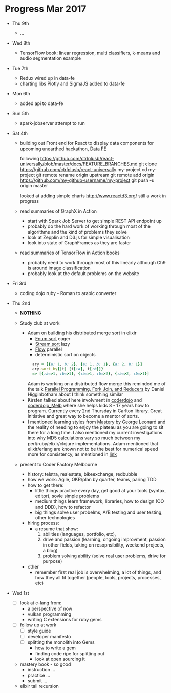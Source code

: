 # Progress Mar 2017

* Thu 9th
  * ...
* Wed 8th
  * TensorFlow book: linear regression, multi classifiers, k-means and audio
    segmentation example
* Tue 7th
  * Redux wired up in data-fe
  * charting libs Plotly and SigmaJS added to data-fe
* Mon 6th
  * added api to data-fe
* Sun 5th
  * spark-jobserver attempt to run
* Sat 4th
  * building out Front end for React to display data components for upcoming
    unearthed hackathon, [Data FE](https://github.com/saramic/data-fe)

    following https://github.com/ctrlplusb/react-universally/blob/master/docs/FEATURE_BRANCHES.md
    git clone https://github.com/ctrlplusb/react-universally my-project
    cd my-project
    git remote rename origin upstream
    git remote add origin https://github.com/my-github-username/my-project
    git push -u origin master

    looked at adding simple charts http://www.reactd3.org/ still a work in progress

  * read summaries of GraphX in Action
    * start with Spark Job Server to get simple REST API endpoint up
    * probably do the hard work of working through most of the algorithms and
      the kind of problems they solve
    * look at Zepplin and D3.js for simple visualisation
    * look into state of GraphFrames as they are faster
  * read summaries of TensorFlow in Action books
    * probably need to work through most of this linearly although Ch9 is
      around image classification
    * probably look at the default problems on the website

* Fri 3rd
  * coding dojo ruby - Roman to arabic converter
* Thu 2nd
  * **NOTHING**
  * Study club at work
    * Adam on building his distributed merge sort in elixir
      * [Enum.sort](https://hexdocs.pm/elixir/Enum.html) eager
      * [Stream.sort](https://hexdocs.pm/elixir/Stream.html) lazy
      * [Flow](https://hexdocs.pm/flow/Flow.html) parallel
      * deterministic sort on objects
      ```ruby
        ary = [{a: 1, b: 2}, {a: 1, b: 1}, {a: 2, b: 1}]
        ary.sort_by{|t| [t[:a], t[:b]]}
        => [{:a=>1, :b=>1}, {:a=>1, :b=>2}, {:a=>2, :b=>1}]
      ```
      Adam is working on a distributed flow merge
      this reminded me of the talk [Parallel Programming, Fork Join, and
      Reducers](https://www.youtube.com/watch?v=eRq5UBx6cbA) by Daniel
      Higginbotham about I think something similar
    * Kirsten talked about here involvment in
      [coderdojo](https://coderdojo.com/) and
      [coderdojo_Melb](https://coderdojomelbourne.com.au/) where she helps kids
      8 - 17 years how to program. Currently every 2nd Thursday in Carlton
      library. Great initiative and great way to become a mentor of sorts.
    * I mentioned learning styles from
      [Mastery](http://www.goodreads.com/book/show/81940.Mastery) by George
      Leonard and the reality of needing to enjoy the plateau as you are going
      to sit there for a long time. I also mentioned my current investigations
      into why MD5 calculations vary so much between my
      perl/ruby/elixir/clojure implementations.
      Adam mentioned that elixir/erlang are known not to be the best for
      numerical speed more for consistency, as mentioned in
      [link](http://stackoverflow.com/questions/1308527/when-does-erlangs-parallelism-overcome-its-weaknesses-in-numeric-computing)

  * present to Coder Factory Melbourne
    * history: telstra, realestate, bikeexchange, redbubble
    * how we work: Agile, OKR/plan by quarter, teams, paring TDD
    * how to get there:
      - little things
        practice every day, get good at your tools (syntax, editor), sovle
        simple problems
      - medium things
        learn framework, libraries, how to design (OO and DDD), how to refactor
      - big things
        solve user probelms, A/B testing and user testing, other technologies
    * hiring process:
      - a resume that show:
        1. abilities (languages, portfolio, etc),
        2. drive and passion (learning, ongoing improvment, passion in other
           fields, taking on resopnsibility, weekend projects, a blog)
        3. problem solving ability (solve real user problems, drive for purpose)
    * other
      * remember first real job is overwhelming, a lot of things, and how they
         all fit together (people, tools, projects, processes, etc)
* Wed 1st
  - [ ] look at c-lang from:
    - a perspective of now
    - vulkan programming
    - writing C extensions for ruby gems
  - [ ] follow up at work
    - [ ] style guide
    - [ ] developer manifesto
    - [ ] splitting the monolith into Gems
      - how to write a gem
      - finding code ripe for splitting out
      - look at open sourcing it
  * mastery book - so good
    * instruction ...
    * practice ...
    * submit ...
  * elixir tail recursion
